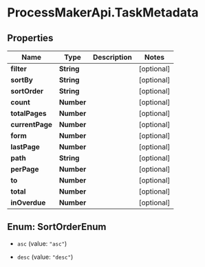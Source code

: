 # ProcessMakerApi.TaskMetadata

## Properties

Name | Type | Description | Notes
------------ | ------------- | ------------- | -------------
**filter** | **String** |  | [optional] 
**sortBy** | **String** |  | [optional] 
**sortOrder** | **String** |  | [optional] 
**count** | **Number** |  | [optional] 
**totalPages** | **Number** |  | [optional] 
**currentPage** | **Number** |  | [optional] 
**form** | **Number** |  | [optional] 
**lastPage** | **Number** |  | [optional] 
**path** | **String** |  | [optional] 
**perPage** | **Number** |  | [optional] 
**to** | **Number** |  | [optional] 
**total** | **Number** |  | [optional] 
**inOverdue** | **Number** |  | [optional] 



## Enum: SortOrderEnum


* `asc` (value: `"asc"`)

* `desc` (value: `"desc"`)




